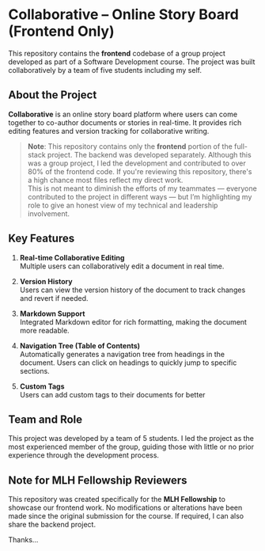 # Collaborative – Online Story Board (Frontend Only)

This repository contains the **frontend** codebase of a group project developed as part of a Software Development course. The project was built collaboratively by a team of five students including my self.

## About the Project

**Collaborative** is an online story board platform where users can come together to co-author documents or stories in real-time. It provides rich editing features and version tracking for collaborative writing.

> **Note**: This repository contains only the **frontend** portion of the full-stack project. The backend was developed separately. Although this was a group project, I led the development and contributed to over 80% of the frontend code. If you're reviewing this repository, there's a high chance most files reflect my direct work.  
> This is not meant to diminish the efforts of my teammates — everyone contributed to the project in different ways — but I’m highlighting my role to give an honest view of my technical and leadership involvement.

## Key Features

1. **Real-time Collaborative Editing**  
   Multiple users can collaboratively edit a document in real time.

2. **Version History**  
   Users can view the version history of the document to track changes and revert if needed.

3. **Markdown Support**  
   Integrated Markdown editor for rich formatting, making the document more readable.

4. **Navigation Tree (Table of Contents)**  
   Automatically generates a navigation tree from headings in the document. Users can click on headings to quickly jump to specific sections.

5. **Custom Tags**  
   Users can add custom tags to their documents for better

## Team and Role

This project was developed by a team of 5 students. I led the project as the most experienced member of the group, guiding those with little or no prior experience through the development process.

## Note for MLH Fellowship Reviewers

This repository was created specifically for the **MLH Fellowship** to showcase our frontend work. No modifications or alterations have been made since the original submission for the course.
If required, I can also share the backend project. 



Thanks...

